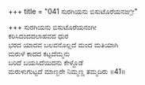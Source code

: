+++
title = "041 ಸುರಗಿಯನು ಬಿಸುಟೊರೆಯನಙ್ಗೀ"

+++
ಸುರಗಿಯನು ಬಿಸುಟೊರೆಯನಂಗೀ   
ಕರಿಸಿದಂದದಲಾಹವದ ಧುರ   
ಭರದ ಯಾದವ ಬಲವನೊಲ್ಲದೆ ಮಂದ ಮತಿಯಾಗಿ   
ಮರುಳೆ ಕಾದದ ಕಟ್ಟದೆಮ್ಮನು   
ಬರಿದೆ ಬಯಸಿದೆಯಿದನು ಕೇಳ್ದೊಡೆ   
ಮರುಳುಗುಟ್ಟದೆ ಮಾಣ್ಬರೇ ನಿಮ್ಮಣ್ಣ ತಮ್ಮದಿರು   ॥41॥